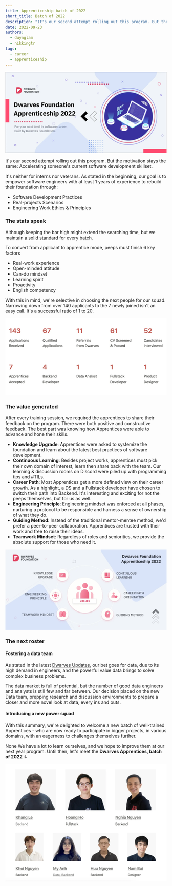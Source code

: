 ```yaml
---
title: Apprenticeship batch of 2022
short_title: Batch of 2022
description: "It's our second attempt rolling out this program. But the motivation stays the same: Accelerating someone's current software development skillset."
date: 2022-09-23
authors:
  - duynglam
  - nikkingtr
tags:
  - career
  - apprenticeship
---
```


![Dwarves Foundation Apprenticeship program banner showing a group of apprentices](assets/apprenticeship-banner.webp)

It's our second attempt rolling out this program. But the motivation stays the same: Accelerating someone's current software development skillset.

It's neither for interns nor veterans. As stated in the beginning, our goal is to empower software engineers with at least 1 years of experience to rebuild their foundation through:

- Software Development Practices
- Real-projects Scenarios
- Engineering Work Ethics & Principles

### The stats speak

Although keeping the bar high might extend the searching time, but we maintain [a solid standard](https://github.com/dwarvesf/handbook/blob/master/how-we-work.md) for every batch.

To convert from applicant to apprentice mode, peeps must finish 6 key factors

- Real-work experience
- Open-minded attitude
- Can-do mindset
- Learning spirit
- Proactivity
- English competency

With this in mind, we're selective in choosing the next people for our squad. Narrowing down from over 140 applicants to the 7 newly joined isn't an easy call. It's a successful ratio of 1 to 20.

![Apprenticeship application ratio chart showing 1:20 success rate](assets/apprenticeship-ratio.webp)

### The value generated

After every training session, we required the apprentices to share their feedback on the program. There were both positive and constructive feedback. The best part was knowing how Apprentices were able to advance and hone their skills.

- **Knowledge Upgrade**: Apprentices were asked to systemize the foundation and learn about the latest best practices of software development.
- **Continuous Learning**: Besides project works, apprentices must pick their own domain of interest, learn then share back with the team. Our learning & discussion rooms on Discord were piled up with programming tips and #TILs.
- **Career Path**: Most Apprentices get a more defined view on their career growth. As a highlight, a DS and a Fullstack developer have chosen to switch their path into Backend. It's interesting and exciting for not the peeps themselves, but for us as well.
- **Engineering Principle**: Engineering mindset was enforced at all phases, nurturing a protocol to be responsible and harness a sense of ownership of what they do.
- **Guiding Method**: Instead of the traditional mentor-mentee method, we'd prefer a peer-to-peer collaboration. Apprentices are trusted with their work and free to raise their ideas.
- **Teamwork Mindset**: Regardless of roles and seniorities, we provide the absolute support for those who need it.

![Apprentices working together during a training session](assets/apprenticeship-training.webp)

### The next roster

#### Fostering a data team

As stated in the latest [Dwarves Updates](https://memo.d.foundation), our bet goes for data, due to its high demand in engineers, and the powerful value data brings to solve complex business problems.

The data market is full of potential, but the number of good data engineers and analysts is still few and far between. Our decision placed on the new Data team, prepping research and discussion environments to prepare a closer and more novel look at data, every ins and outs.

#### Introducing a new power squad

With this summary, we're delighted to welcome a new batch of well-trained Apprentices - who are now ready to participate in bigger projects, in various domains, with an eagerness to challenges themselves further.

None We have a lot to learn ourselves, and we hope to improve them at our next year program. Until then, let's meet the **Dwarves Apprentices, batch of 2022** ↓

![Portraits of the 2022 apprentice cohort members](assets/apprenticeship-members.webp)
